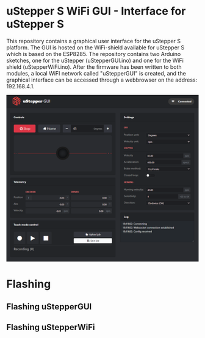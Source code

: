 # uStepper S WiFi GUI - Interface for uStepper S

This repository contains a graphical user interface for the uStepper S platform. The GUI is hosted on the WiFi-shield available for uStepper S which is based on the ESP8285. The repository contains two Arduino sketches, one for the uStepper (uStepperGUI.ino) and one for the WiFi shield (uStepperWiFi.ino). After the firmware has been written to both modules, a local WiFI network called "uStepperGUI" is created, and the graphical interface can be accessed through a webbrowser on the address: 192.168.4.1. 

![Image of uStepper interface](https://github.com/SolidGeek/uStepperGUI/blob/master/images/gui-interface.png)

# Flashing

## Flashing uStepperGUI


## Flashing uStepperWiFi
